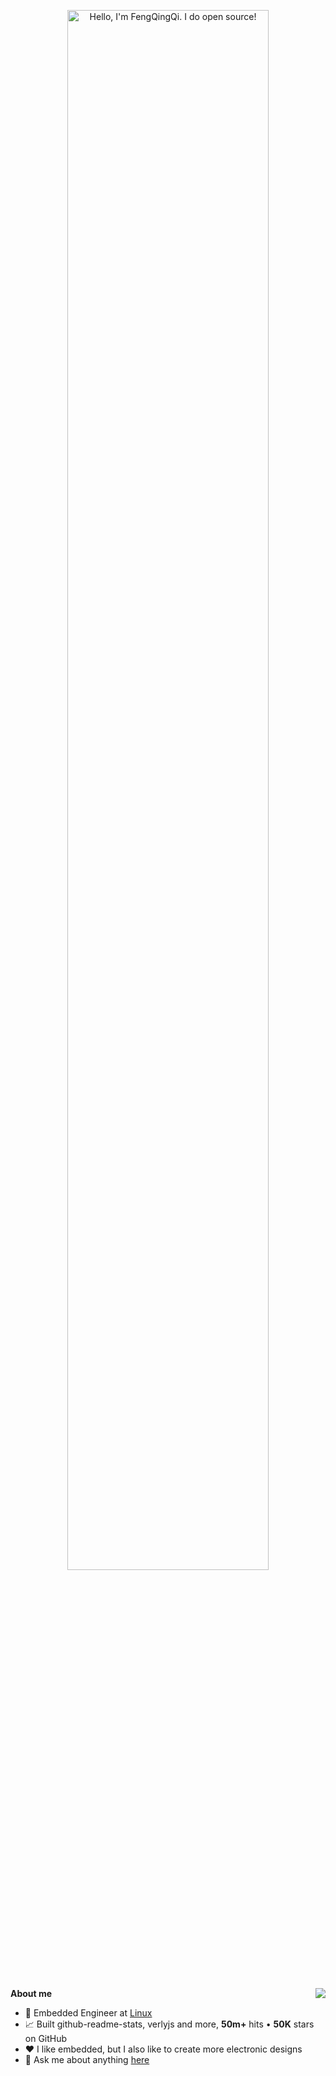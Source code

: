 <p align="center"><a href="https://FengQingQi.github.io"><img width="80%" alt="Hello, I'm FengQingQi. I do open source!" src="./assets/gh-readme-header.png" /></a></p>

<br />

<img 
  align="right" 
  style="synthwave:none;" 
  src="https://github-readme-stats.vercel.app/api?username=FengQingQi&show_icons=true&icon_color=EF8539&text_color=E5289E&bg_color=433358&hide_title=true" 
/>

**About me**
- 💼 Embedded Engineer at [Linux](https://blog.csdn.net/qq_39721016?spm=1001.2100.3001.5343)
- 📈 Built github-readme-stats, verlyjs and more, **50m+** hits • **50K** stars on GitHub
- ❤️ I like embedded, but I also like to create more electronic designs
- 💬 Ask me about anything [here](https://github.com/FengQingQi?tab=repositories)


